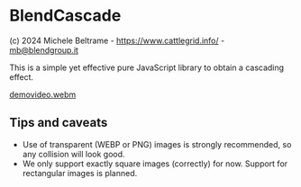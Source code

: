 # BlendCascade

(c) 2024 Michele Beltrame - https://www.cattlegrid.info/ - mb@blendgroup.it

This is a simple yet effective pure JavaScript library to obtain a cascading effect.

[demovideo.webm](https://github.com/mc7244/BlendCascade/assets/86221/feec74e4-8a59-46ba-9657-78690a79164b)


## Tips and caveats

* Use of transparent (WEBP or PNG) images is strongly recommended, so any collision will look good.
* We only support exactly square images (correctly) for now. Support for rectangular images is planned. 
